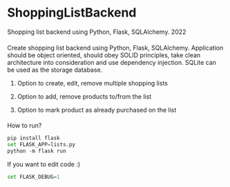 # ShoppingListBackend
Shopping list backend using Python, Flask, SQLAlchemy.
2022

####
Create shopping list backend using Python, Flask, SQLAlchemy. Application should be object oriented, should obey SOLID principles, take clean architecture into consideration and use dependency injection. SQLite can be used as the storage database.

1. Option to create, edit, remove multiple shopping lists

2. Option to add, remove products to/from the list

3. Option to mark product as already purchased on the list
####

How to run?
```python
pip install flask
set FLASK_APP=lists.py
python -m flask run
```

If you want to edit code :) 
```python
set FLASK_DEBUG=1
```